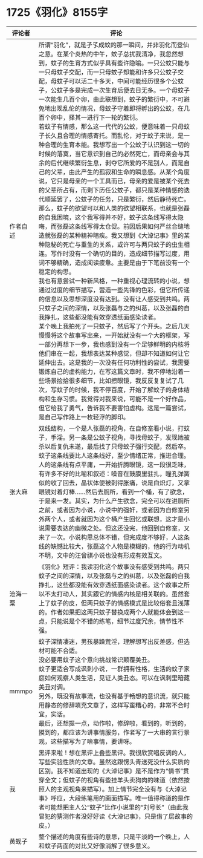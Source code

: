 # 1725《羽化》8155字

评论者 | 评论 |
|---|---|
作者自述|所谓“羽化”，就是孑孓成蚊的那一瞬间，并非羽化而登仙之意。在某个炎热的中午，蚊子总扰我清净，我忽然想到，蚊子的生育方式似乎具有些许隐喻。一只公蚊只能与一只母蚊子交配，而一只母蚊子却能和许多只公蚊子交配，母蚊子可以活二十多天，中间可能经历很多个公蚊子，公蚊子多是完成一次生育后便去日无多。一个母蚊子一次能生几百个卵，由此联想到，蚊子的繁衍中，不可避免地出现乱伦的情况，母蚊子守着即将孵出的公蚊，在几百个卵中，择其一进行下一轮的繁衍。<br/>若蚊子有情感，那么这一代代的公蚊，便意味着一只母蚊子长久且合理的情感寄托。而乱伦，对于蚊子来说，是一种合理的生育本能。我想写出一个公蚊子认识到这一切的时候的落寞，当它意识到自己的必然死亡，而母亲会与其余的后代继续繁衍生息，剥夺它所爱的不是别人，而是自己的父辈，由此产生的孤寂和生命的瞬息感。从某个角度说，它只是母亲的一个工具而已，母亲的爱是被某个死去的父辈所占有，而剩下历任公蚊子，都只是某种情感的迭代顺延罢了，公蚊子的任务，只是繁衍，然后静待死亡。<br/>那么，蚊子的欲望可以和人类的欲望相联系，也就是张磊的自我困境，这个我写得并不好，蚊子这条线写得太隐晦，而张磊这条线写得太仓促。前因后果如何严丝合缝地造就张磊的某种精神暗疾。我又想到《大淖记事》里的某种隐秘的死亡与重生的关系，或许可与两只蚊子的虫生相连。写作时没有一个确切的目的，造成细节描写过度，用词不够精确，造成阅读疲惫。主要是由于下笔前没有一个稳定的构思。<br/>我也有意尝试一种新风格，一种重视心理流转的小说，想通过过度的细节描写，营造一些先锋的色彩，但它所传递的信息以及思想深度没有达到。没有让人感受到共鸣。两只蚊子之间的深情，以及张磊与之的纠葛，以及张磊的自我挣扎，这些都没能有效穿透纸面感染读者。<br/>某个晚上我拍死了一只蚊子，然后写了个开头。之后几天慢慢将这个故事写出来，一开始就没有一个大的框架，写一部分再想下一步，我也感到没有一个足够鲜明的内核将他们串在一起，我想表达某种感觉，但却不知道如何让它延伸出去。这是我的一次没有任何功利性的尝试，我需要锻炼自己的虚构能力，在写这篇文章时，我不停地沿着一些场景捡拾很多细节，比如擦眼镜，我反反复复试了几次，写蚊子的时候，我不停百度，开始了解蚊子的身体结构和生存习惯。我觉得对我来说，可能不是一个好作品，但它给我了勇气，告诉我不要害怕虚构。这是一篇尝试，是自己写作路上一枚轻浮的脚印。
张大麻|双线结构，一个是人张磊的视角，在自修室看小说，打蚊子，手淫。另一条是公蚊子视角，寻找母蚊子，发现她被杀以后复仇未遂，最后找了只母蚊子强行交配，然后卒。蚊子这条线要比人这条线好，至少情绪正常，推进合理。人的这条线有点平庸，一开始折腾眼镜，这一段很乏味，有许多不好的比喻和叙述：噪音在鼓膜里驻扎，瞳孔弹簧似的收了回去，晶状体便被刺得胀痛，说是白炽灯，又拿眼镜对着灯棒……然后去厕所，看到一个桶，有了欲念，于是来一发。其实，为什么产生欲念，完全可以在进厕所之前，或者因为小说，小说中的强奸，或者因为自修室另外两个人，或者就因为这个桶产生回忆或联想，这才是小说需要表达的幽微之处。但这还没完，他回到自修室，又来了一次。小说构思总体不错，但完成度不够好，人这条线的缺憾比较大，张磊这个人物是模糊的，他的行为动机不明，文中的汪曾祺小说也没有形成有效互文。
沧海一粟|《羽化》短评：我读羽化这个故事没有感受到共鸣。两只蚊子之间的深情，以及张磊与之的纠葛，以及张磊的自我挣扎，这些都没能有效穿透纸面感染读者。这个故事之所以不太打动人，其实跟它的情感内核是相关联的。虽然套上了蚊子的皮，但两只蚊子的情感模式是比较俗套且浅薄的。作者如果把这两只蚊子替换成两个人就能体会到这一点，只能说是个不错的练笔，细节过度冗余，情节性不强。
mmmpo| 蚊子深情凄迷，男孩暴躁荒淫，理解想写出反差感，但选材可能不合适。<br/>没必要用蚊子这个意向挑战常识颠覆美丑。<br/>蚊子更适合写成讽刺小说，一群拥有性格，生活的蚊子家庭如何观察人类生活，见证人类丑态。可以在讽刺里暗藏美丑对调。<br/>另外，既没有故事流，也没有基于畅想的意识流，就只能用静态的修辞填充文章了，这样写蛮糟心的，非常不合时宜，实话。<br/>最后，还想提一点，动作啦，修辞啦，看到的，听到的，摸到的，都应该为讲事情服务，作者写了一大串的言行景观，这些描写为了啥事情，要讲呀。
我|黑评来啦！想在黑评上叠些黑评。我很欣赏唱反调的人，写些实验性质的文章。虽然这跟愣头青送死没什么实质的区别。我不知道出现的《大淖记事》是不是作为“情书”贯穿全文；但蚊子的视角有些挂羊头卖狗肉的味道（依然按照人的主观视角来描写）。加上情节完全没有与《大淖记事》呼应，大段练笔用的画面描写。唯一值得称道的是作者可能想把主人公“蚊子”比作小说里的“刘号长”（由此我冒犯的猜测作者没好好读《大淖记事》，只是借了层故事的皮。）
黄蚬子|整个描述的角度有些诗的意思，只是平淡的一个晚上，人和蚊子两面的对比又好像消解了很多意义。